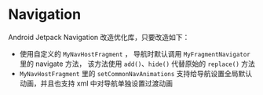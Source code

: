 # Navigation

Android  Jetpack Navigation 改造优化库，只要改造如下：

* 使用自定义的 `MyNavHostFragment` ， 导航时默认调用 `MyFragmentNavigator` 里的 navigate 方法， 该方法使用 `add()`、`hide()` 代替原始的 `replace()` 方法
* `MyNavHostFragment` 里的 `setCommonNavAnimations` 支持给导航设置全局默认动画，并且也支持 xml 中对导航单独设置过渡动画
